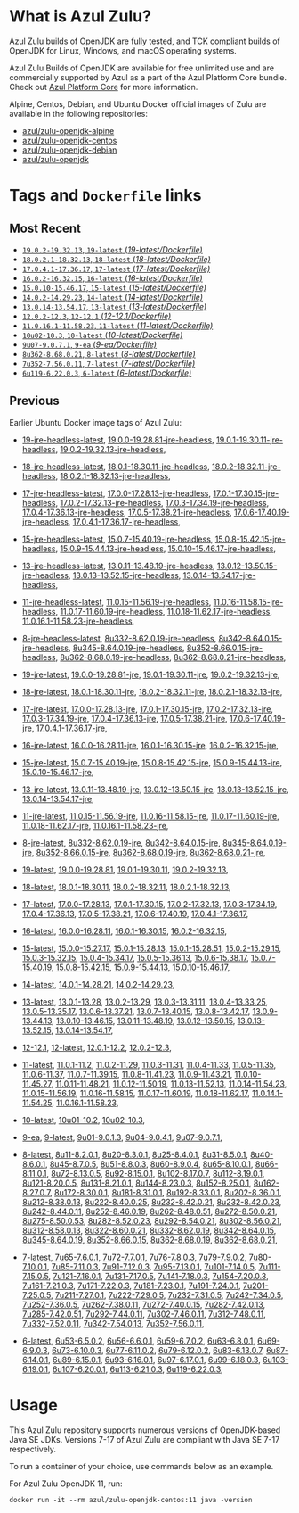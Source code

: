 What is Azul Zulu? 
======================================

Azul Zulu builds of OpenJDK are fully tested, and TCK compliant builds of OpenJDK for Linux, Windows, and macOS operating systems.

Azul Zulu Builds of OpenJDK are available for free unlimited use and are commercially supported by Azul as a part of the Azul Platform Core bundle.
Check out [Azul Platform Core][3] for more information.

Alpine, Centos, Debian, and Ubuntu Docker official images of Zulu are available in the following repositories:

  * [azul/zulu-openjdk-alpine][4]
  * [azul/zulu-openjdk-centos][5]
  * [azul/zulu-openjdk-debian][6]
  * [azul/zulu-openjdk][7]

Tags and `Dockerfile` links
===========================

Most Recent
-----------
 
   * [`19.0.2-19.32.13`, `19-latest` (*19-latest/Dockerfile)*][10]
   * [`18.0.2.1-18.32.13`, `18-latest` (*18-latest/Dockerfile)*][22]
   * [`17.0.4.1-17.36.17`, `17-latest` (*17-latest/Dockerfile)*][34]
   * [`16.0.2-16.32.15`, `16-latest` (*16-latest/Dockerfile)*][61]
   * [`15.0.10-15.46.17`, `15-latest` (*15-latest/Dockerfile)*][69]
   * [`14.0.2-14.29.23`, `14-latest` (*14-latest/Dockerfile)*][92]
   * [`13.0.14-13.54.17`, `13-latest` (*13-latest/Dockerfile)*][95]
   * [`12.0.2-12.3`, `12-12.1` (*12-12.1/Dockerfile)*][120]
   * [`11.0.16.1-11.58.23`, `11-latest` (*11-latest/Dockerfile)*][124]
   * [`10u02-10.3`, `10-latest` (*10-latest/Dockerfile)*][157]
   * [`9u07-9.0.7.1`, `9-ea` (*9-ea/Dockerfile)*][160]
   * [`8u362-8.68.0.21`, `8-latest` (*8-latest/Dockerfile)*][165]
   * [`7u352-7.56.0.11`, `7-latest` (*7-latest/Dockerfile)*][223]
   * [`6u119-6.22.0.3`, `6-latest` (*6-latest/Dockerfile)*][258]

Previous
--------

Earlier Ubuntu Docker image tags of Azul Zulu:

  * [19-jre-headless-latest][18],
  [19.0.0-19.28.81-jre-headless][19],
  [19.0.1-19.30.11-jre-headless][20],
  [19.0.2-19.32.13-jre-headless][21],
  
  * [18-jre-headless-latest][30],
  [18.0.1-18.30.11-jre-headless][31],
  [18.0.2-18.32.11-jre-headless][32],
  [18.0.2.1-18.32.13-jre-headless][33],
  
  * [17-jre-headless-latest][52],
  [17.0.0-17.28.13-jre-headless][53],
  [17.0.1-17.30.15-jre-headless][54],
  [17.0.2-17.32.13-jre-headless][55],
  [17.0.3-17.34.19-jre-headless][56],
  [17.0.4-17.36.13-jre-headless][57],
  [17.0.5-17.38.21-jre-headless][58],
  [17.0.6-17.40.19-jre-headless][59],
  [17.0.4.1-17.36.17-jre-headless][60],
  
  * [15-jre-headless-latest][87],
  [15.0.7-15.40.19-jre-headless][88],
  [15.0.8-15.42.15-jre-headless][89],
  [15.0.9-15.44.13-jre-headless][90],
  [15.0.10-15.46.17-jre-headless][91],
  
  * [13-jre-headless-latest][115],
  [13.0.11-13.48.19-jre-headless][116],
  [13.0.12-13.50.15-jre-headless][117],
  [13.0.13-13.52.15-jre-headless][118],
  [13.0.14-13.54.17-jre-headless][119],
  
  * [11-jre-headless-latest][150],
  [11.0.15-11.56.19-jre-headless][152],
  [11.0.16-11.58.15-jre-headless][153],
  [11.0.17-11.60.19-jre-headless][154],
  [11.0.18-11.62.17-jre-headless][155],
  [11.0.16.1-11.58.23-jre-headless][156],
  
  * [8-jre-headless-latest][216],
  [8u332-8.62.0.19-jre-headless][217],
  [8u342-8.64.0.15-jre-headless][218],
  [8u345-8.64.0.19-jre-headless][219],
  [8u352-8.66.0.15-jre-headless][220],
  [8u362-8.68.0.19-jre-headless][221],
  [8u362-8.68.0.21-jre-headless][222],
  
  * [19-jre-latest][11],
  [19.0.0-19.28.81-jre][15],
  [19.0.1-19.30.11-jre][16],
  [19.0.2-19.32.13-jre][17],
  
  * [18-jre-latest][23],
  [18.0.1-18.30.11-jre][27],
  [18.0.2-18.32.11-jre][28],
  [18.0.2.1-18.32.13-jre][29],
  
  * [17-jre-latest][35],
  [17.0.0-17.28.13-jre][44],
  [17.0.1-17.30.15-jre][45],
  [17.0.2-17.32.13-jre][46],
  [17.0.3-17.34.19-jre][47],
  [17.0.4-17.36.13-jre][48],
  [17.0.5-17.38.21-jre][49],
  [17.0.6-17.40.19-jre][50],
  [17.0.4.1-17.36.17-jre][51],
  
  * [16-jre-latest][62],
  [16.0.0-16.28.11-jre][66],
  [16.0.1-16.30.15-jre][67],
  [16.0.2-16.32.15-jre][68],
  
  * [15-jre-latest][70],
  [15.0.7-15.40.19-jre][83],
  [15.0.8-15.42.15-jre][84],
  [15.0.9-15.44.13-jre][85],
  [15.0.10-15.46.17-jre][86],
  
  * [13-jre-latest][98],
  [13.0.11-13.48.19-jre][111],
  [13.0.12-13.50.15-jre][112],
  [13.0.13-13.52.15-jre][113],
  [13.0.14-13.54.17-jre][114],
  
  * [11-jre-latest][131],
  [11.0.15-11.56.19-jre][146],
  [11.0.16-11.58.15-jre][147],
  [11.0.17-11.60.19-jre][148],
  [11.0.18-11.62.17-jre][149],
  [11.0.16.1-11.58.23-jre][151],
  
  * [8-jre-latest][166],
  [8u332-8.62.0.19-jre][210],
  [8u342-8.64.0.15-jre][211],
  [8u345-8.64.0.19-jre][212],
  [8u352-8.66.0.15-jre][213],
  [8u362-8.68.0.19-jre][214],
  [8u362-8.68.0.21-jre][215],
  
  * [19-latest][10],
  [19.0.0-19.28.81][12],
  [19.0.1-19.30.11][13],
  [19.0.2-19.32.13][14],
  
  * [18-latest][22],
  [18.0.1-18.30.11][24],
  [18.0.2-18.32.11][25],
  [18.0.2.1-18.32.13][26],
  
  * [17-latest][34],
  [17.0.0-17.28.13][36],
  [17.0.1-17.30.15][37],
  [17.0.2-17.32.13][38],
  [17.0.3-17.34.19][39],
  [17.0.4-17.36.13][40],
  [17.0.5-17.38.21][41],
  [17.0.6-17.40.19][42],
  [17.0.4.1-17.36.17][43],
  
  * [16-latest][61],
  [16.0.0-16.28.11][63],
  [16.0.1-16.30.15][64],
  [16.0.2-16.32.15][65],
  
  * [15-latest][69],
  [15.0.0-15.27.17][71],
  [15.0.1-15.28.13][72],
  [15.0.1-15.28.51][73],
  [15.0.2-15.29.15][74],
  [15.0.3-15.32.15][75],
  [15.0.4-15.34.17][76],
  [15.0.5-15.36.13][77],
  [15.0.6-15.38.17][78],
  [15.0.7-15.40.19][79],
  [15.0.8-15.42.15][80],
  [15.0.9-15.44.13][81],
  [15.0.10-15.46.17][82],
  
  * [14-latest][92],
  [14.0.1-14.28.21][93],
  [14.0.2-14.29.23][94],
  
  * [13-latest][95],
  [13.0.1-13.28][96],
  [13.0.2-13.29][97],
  [13.0.3-13.31.11][99],
  [13.0.4-13.33.25][100],
  [13.0.5-13.35.17][101],
  [13.0.6-13.37.21][102],
  [13.0.7-13.40.15][103],
  [13.0.8-13.42.17][104],
  [13.0.9-13.44.13][105],
  [13.0.10-13.46.15][106],
  [13.0.11-13.48.19][107],
  [13.0.12-13.50.15][108],
  [13.0.13-13.52.15][109],
  [13.0.14-13.54.17][110],
  
  * [12-12.1][120],
  [12-latest][121],
  [12.0.1-12.2][122],
  [12.0.2-12.3][123],
  
  * [11-latest][124],
  [11.0.1-11.2][125],
  [11.0.2-11.29][126],
  [11.0.3-11.31][127],
  [11.0.4-11.33][128],
  [11.0.5-11.35][129],
  [11.0.6-11.37][130],
  [11.0.7-11.39.15][132],
  [11.0.8-11.41.23][133],
  [11.0.9-11.43.21][134],
  [11.0.10-11.45.27][135],
  [11.0.11-11.48.21][136],
  [11.0.12-11.50.19][137],
  [11.0.13-11.52.13][138],
  [11.0.14-11.54.23][139],
  [11.0.15-11.56.19][140],
  [11.0.16-11.58.15][141],
  [11.0.17-11.60.19][142],
  [11.0.18-11.62.17][143],
  [11.0.14.1-11.54.25][144],
  [11.0.16.1-11.58.23][145],
  
  * [10-latest][157],
  [10u01-10.2][158],
  [10u02-10.3][159],
  
  * [9-ea][160],
  [9-latest][161],
  [9u01-9.0.1.3][162],
  [9u04-9.0.4.1][163],
  [9u07-9.0.7.1][164],
  
  * [8-latest][165],
  [8u11-8.2.0.1][167],
  [8u20-8.3.0.1][168],
  [8u25-8.4.0.1][169],
  [8u31-8.5.0.1][170],
  [8u40-8.6.0.1][171],
  [8u45-8.7.0.5][172],
  [8u51-8.8.0.3][173],
  [8u60-8.9.0.4][174],
  [8u65-8.10.0.1][175],
  [8u66-8.11.0.1][176],
  [8u72-8.13.0.5][177],
  [8u92-8.15.0.1][178],
  [8u102-8.17.0.7][179],
  [8u112-8.19.0.1][180],
  [8u121-8.20.0.5][181],
  [8u131-8.21.0.1][182],
  [8u144-8.23.0.3][183],
  [8u152-8.25.0.1][184],
  [8u162-8.27.0.7][185],
  [8u172-8.30.0.1][186],
  [8u181-8.31.0.1][187],
  [8u192-8.33.0.1][188],
  [8u202-8.36.0.1][189],
  [8u212-8.38.0.13][190],
  [8u222-8.40.0.25][191],
  [8u232-8.42.0.21][192],
  [8u232-8.42.0.23][193],
  [8u242-8.44.0.11][194],
  [8u252-8.46.0.19][195],
  [8u262-8.48.0.51][196],
  [8u272-8.50.0.21][197],
  [8u275-8.50.0.53][198],
  [8u282-8.52.0.23][199],
  [8u292-8.54.0.21][200],
  [8u302-8.56.0.21][201],
  [8u312-8.58.0.13][202],
  [8u322-8.60.0.21][203],
  [8u332-8.62.0.19][204],
  [8u342-8.64.0.15][205],
  [8u345-8.64.0.19][206],
  [8u352-8.66.0.15][207],
  [8u362-8.68.0.19][208],
  [8u362-8.68.0.21][209],
  
  * [7-latest][223],
  [7u65-7.6.0.1][224],
  [7u72-7.7.0.1][225],
  [7u76-7.8.0.3][226],
  [7u79-7.9.0.2][227],
  [7u80-7.10.0.1][228],
  [7u85-7.11.0.3][229],
  [7u91-7.12.0.3][230],
  [7u95-7.13.0.1][231],
  [7u101-7.14.0.5][232],
  [7u111-7.15.0.5][233],
  [7u121-7.16.0.1][234],
  [7u131-7.17.0.5][235],
  [7u141-7.18.0.3][236],
  [7u154-7.20.0.3][237],
  [7u161-7.21.0.3][238],
  [7u171-7.22.0.3][239],
  [7u181-7.23.0.1][240],
  [7u191-7.24.0.1][241],
  [7u201-7.25.0.5][242],
  [7u211-7.27.0.1][243],
  [7u222-7.29.0.5][244],
  [7u232-7.31.0.5][245],
  [7u242-7.34.0.5][246],
  [7u252-7.36.0.5][247],
  [7u262-7.38.0.11][248],
  [7u272-7.40.0.15][249],
  [7u282-7.42.0.13][250],
  [7u285-7.42.0.51][251],
  [7u292-7.44.0.11][252],
  [7u302-7.46.0.11][253],
  [7u312-7.48.0.11][254],
  [7u332-7.52.0.11][255],
  [7u342-7.54.0.13][256],
  [7u352-7.56.0.11][257],
  
  * [6-latest][258],
  [6u53-6.5.0.2][259],
  [6u56-6.6.0.1][260],
  [6u59-6.7.0.2][261],
  [6u63-6.8.0.1][262],
  [6u69-6.9.0.3][263],
  [6u73-6.10.0.3][264],
  [6u77-6.11.0.2][265],
  [6u79-6.12.0.2][266],
  [6u83-6.13.0.7][267],
  [6u87-6.14.0.1][268],
  [6u89-6.15.0.1][269],
  [6u93-6.16.0.1][270],
  [6u97-6.17.0.1][271],
  [6u99-6.18.0.3][272],
  [6u103-6.19.0.1][273],
  [6u107-6.20.0.1][274],
  [6u113-6.21.0.3][275],
  [6u119-6.22.0.3][276],
  

Usage
=====

This Azul Zulu repository supports numerous versions of OpenJDK-based Java SE JDKs. Versions 7-17 of Azul Zulu are compliant with Java SE 7-17 respectively.

To run a container of your choice, use commands below as an example.

For Azul Zulu OpenJDK 11, run:

    docker run -it --rm azul/zulu-openjdk-centos:11 java -version

  [1]: https://www.azul.com/files/ZuluDocker60.gif
  [2]: https://www.azul.com/
  [3]: https://www.azul.com/products/core/
  [4]: https://hub.docker.com/r/azul/zulu-openjdk-alpine
  [5]: https://hub.docker.com/r/azul/zulu-openjdk-centos
  [6]: https://hub.docker.com/r/azul/zulu-openjdk-debian
  [7]: https://hub.docker.com/r/azul/zulu-openjdk


  [18]: https://github.com/zulu-openjdk/zulu-openjdk/blob/master/centos/19-jre-headless-latest/Dockerfile
  [19]: https://github.com/zulu-openjdk/zulu-openjdk/blob/master/centos/19.0.0-19.28.81-jre-headless/Dockerfile
  [20]: https://github.com/zulu-openjdk/zulu-openjdk/blob/master/centos/19.0.1-19.30.11-jre-headless/Dockerfile
  [21]: https://github.com/zulu-openjdk/zulu-openjdk/blob/master/centos/19.0.2-19.32.13-jre-headless/Dockerfile
  
  [30]: https://github.com/zulu-openjdk/zulu-openjdk/blob/master/centos/18-jre-headless-latest/Dockerfile
  [31]: https://github.com/zulu-openjdk/zulu-openjdk/blob/master/centos/18.0.1-18.30.11-jre-headless/Dockerfile
  [32]: https://github.com/zulu-openjdk/zulu-openjdk/blob/master/centos/18.0.2-18.32.11-jre-headless/Dockerfile
  [33]: https://github.com/zulu-openjdk/zulu-openjdk/blob/master/centos/18.0.2.1-18.32.13-jre-headless/Dockerfile
  
  [52]: https://github.com/zulu-openjdk/zulu-openjdk/blob/master/centos/17-jre-headless-latest/Dockerfile
  [53]: https://github.com/zulu-openjdk/zulu-openjdk/blob/master/centos/17.0.0-17.28.13-jre-headless/Dockerfile
  [54]: https://github.com/zulu-openjdk/zulu-openjdk/blob/master/centos/17.0.1-17.30.15-jre-headless/Dockerfile
  [55]: https://github.com/zulu-openjdk/zulu-openjdk/blob/master/centos/17.0.2-17.32.13-jre-headless/Dockerfile
  [56]: https://github.com/zulu-openjdk/zulu-openjdk/blob/master/centos/17.0.3-17.34.19-jre-headless/Dockerfile
  [57]: https://github.com/zulu-openjdk/zulu-openjdk/blob/master/centos/17.0.4-17.36.13-jre-headless/Dockerfile
  [58]: https://github.com/zulu-openjdk/zulu-openjdk/blob/master/centos/17.0.5-17.38.21-jre-headless/Dockerfile
  [59]: https://github.com/zulu-openjdk/zulu-openjdk/blob/master/centos/17.0.6-17.40.19-jre-headless/Dockerfile
  [60]: https://github.com/zulu-openjdk/zulu-openjdk/blob/master/centos/17.0.4.1-17.36.17-jre-headless/Dockerfile
  
  [87]: https://github.com/zulu-openjdk/zulu-openjdk/blob/master/centos/15-jre-headless-latest/Dockerfile
  [88]: https://github.com/zulu-openjdk/zulu-openjdk/blob/master/centos/15.0.7-15.40.19-jre-headless/Dockerfile
  [89]: https://github.com/zulu-openjdk/zulu-openjdk/blob/master/centos/15.0.8-15.42.15-jre-headless/Dockerfile
  [90]: https://github.com/zulu-openjdk/zulu-openjdk/blob/master/centos/15.0.9-15.44.13-jre-headless/Dockerfile
  [91]: https://github.com/zulu-openjdk/zulu-openjdk/blob/master/centos/15.0.10-15.46.17-jre-headless/Dockerfile
  
  [115]: https://github.com/zulu-openjdk/zulu-openjdk/blob/master/centos/13-jre-headless-latest/Dockerfile
  [116]: https://github.com/zulu-openjdk/zulu-openjdk/blob/master/centos/13.0.11-13.48.19-jre-headless/Dockerfile
  [117]: https://github.com/zulu-openjdk/zulu-openjdk/blob/master/centos/13.0.12-13.50.15-jre-headless/Dockerfile
  [118]: https://github.com/zulu-openjdk/zulu-openjdk/blob/master/centos/13.0.13-13.52.15-jre-headless/Dockerfile
  [119]: https://github.com/zulu-openjdk/zulu-openjdk/blob/master/centos/13.0.14-13.54.17-jre-headless/Dockerfile
  
  [150]: https://github.com/zulu-openjdk/zulu-openjdk/blob/master/centos/11-jre-headless-latest/Dockerfile
  [152]: https://github.com/zulu-openjdk/zulu-openjdk/blob/master/centos/11.0.15-11.56.19-jre-headless/Dockerfile
  [153]: https://github.com/zulu-openjdk/zulu-openjdk/blob/master/centos/11.0.16-11.58.15-jre-headless/Dockerfile
  [154]: https://github.com/zulu-openjdk/zulu-openjdk/blob/master/centos/11.0.17-11.60.19-jre-headless/Dockerfile
  [155]: https://github.com/zulu-openjdk/zulu-openjdk/blob/master/centos/11.0.18-11.62.17-jre-headless/Dockerfile
  [156]: https://github.com/zulu-openjdk/zulu-openjdk/blob/master/centos/11.0.16.1-11.58.23-jre-headless/Dockerfile
  
  [216]: https://github.com/zulu-openjdk/zulu-openjdk/blob/master/centos/8-jre-headless-latest/Dockerfile
  [217]: https://github.com/zulu-openjdk/zulu-openjdk/blob/master/centos/8u332-8.62.0.19-jre-headless/Dockerfile
  [218]: https://github.com/zulu-openjdk/zulu-openjdk/blob/master/centos/8u342-8.64.0.15-jre-headless/Dockerfile
  [219]: https://github.com/zulu-openjdk/zulu-openjdk/blob/master/centos/8u345-8.64.0.19-jre-headless/Dockerfile
  [220]: https://github.com/zulu-openjdk/zulu-openjdk/blob/master/centos/8u352-8.66.0.15-jre-headless/Dockerfile
  [221]: https://github.com/zulu-openjdk/zulu-openjdk/blob/master/centos/8u362-8.68.0.19-jre-headless/Dockerfile
  [222]: https://github.com/zulu-openjdk/zulu-openjdk/blob/master/centos/8u362-8.68.0.21-jre-headless/Dockerfile
  
  [11]: https://github.com/zulu-openjdk/zulu-openjdk/blob/master/centos/19-jre-latest/Dockerfile
  [15]: https://github.com/zulu-openjdk/zulu-openjdk/blob/master/centos/19.0.0-19.28.81-jre/Dockerfile
  [16]: https://github.com/zulu-openjdk/zulu-openjdk/blob/master/centos/19.0.1-19.30.11-jre/Dockerfile
  [17]: https://github.com/zulu-openjdk/zulu-openjdk/blob/master/centos/19.0.2-19.32.13-jre/Dockerfile
  
  [23]: https://github.com/zulu-openjdk/zulu-openjdk/blob/master/centos/18-jre-latest/Dockerfile
  [27]: https://github.com/zulu-openjdk/zulu-openjdk/blob/master/centos/18.0.1-18.30.11-jre/Dockerfile
  [28]: https://github.com/zulu-openjdk/zulu-openjdk/blob/master/centos/18.0.2-18.32.11-jre/Dockerfile
  [29]: https://github.com/zulu-openjdk/zulu-openjdk/blob/master/centos/18.0.2.1-18.32.13-jre/Dockerfile
  
  [35]: https://github.com/zulu-openjdk/zulu-openjdk/blob/master/centos/17-jre-latest/Dockerfile
  [44]: https://github.com/zulu-openjdk/zulu-openjdk/blob/master/centos/17.0.0-17.28.13-jre/Dockerfile
  [45]: https://github.com/zulu-openjdk/zulu-openjdk/blob/master/centos/17.0.1-17.30.15-jre/Dockerfile
  [46]: https://github.com/zulu-openjdk/zulu-openjdk/blob/master/centos/17.0.2-17.32.13-jre/Dockerfile
  [47]: https://github.com/zulu-openjdk/zulu-openjdk/blob/master/centos/17.0.3-17.34.19-jre/Dockerfile
  [48]: https://github.com/zulu-openjdk/zulu-openjdk/blob/master/centos/17.0.4-17.36.13-jre/Dockerfile
  [49]: https://github.com/zulu-openjdk/zulu-openjdk/blob/master/centos/17.0.5-17.38.21-jre/Dockerfile
  [50]: https://github.com/zulu-openjdk/zulu-openjdk/blob/master/centos/17.0.6-17.40.19-jre/Dockerfile
  [51]: https://github.com/zulu-openjdk/zulu-openjdk/blob/master/centos/17.0.4.1-17.36.17-jre/Dockerfile
  
  [62]: https://github.com/zulu-openjdk/zulu-openjdk/blob/master/centos/16-jre-latest/Dockerfile
  [66]: https://github.com/zulu-openjdk/zulu-openjdk/blob/master/centos/16.0.0-16.28.11-jre/Dockerfile
  [67]: https://github.com/zulu-openjdk/zulu-openjdk/blob/master/centos/16.0.1-16.30.15-jre/Dockerfile
  [68]: https://github.com/zulu-openjdk/zulu-openjdk/blob/master/centos/16.0.2-16.32.15-jre/Dockerfile
  
  [70]: https://github.com/zulu-openjdk/zulu-openjdk/blob/master/centos/15-jre-latest/Dockerfile
  [83]: https://github.com/zulu-openjdk/zulu-openjdk/blob/master/centos/15.0.7-15.40.19-jre/Dockerfile
  [84]: https://github.com/zulu-openjdk/zulu-openjdk/blob/master/centos/15.0.8-15.42.15-jre/Dockerfile
  [85]: https://github.com/zulu-openjdk/zulu-openjdk/blob/master/centos/15.0.9-15.44.13-jre/Dockerfile
  [86]: https://github.com/zulu-openjdk/zulu-openjdk/blob/master/centos/15.0.10-15.46.17-jre/Dockerfile
  
  [98]: https://github.com/zulu-openjdk/zulu-openjdk/blob/master/centos/13-jre-latest/Dockerfile
  [111]: https://github.com/zulu-openjdk/zulu-openjdk/blob/master/centos/13.0.11-13.48.19-jre/Dockerfile
  [112]: https://github.com/zulu-openjdk/zulu-openjdk/blob/master/centos/13.0.12-13.50.15-jre/Dockerfile
  [113]: https://github.com/zulu-openjdk/zulu-openjdk/blob/master/centos/13.0.13-13.52.15-jre/Dockerfile
  [114]: https://github.com/zulu-openjdk/zulu-openjdk/blob/master/centos/13.0.14-13.54.17-jre/Dockerfile
  
  [131]: https://github.com/zulu-openjdk/zulu-openjdk/blob/master/centos/11-jre-latest/Dockerfile
  [146]: https://github.com/zulu-openjdk/zulu-openjdk/blob/master/centos/11.0.15-11.56.19-jre/Dockerfile
  [147]: https://github.com/zulu-openjdk/zulu-openjdk/blob/master/centos/11.0.16-11.58.15-jre/Dockerfile
  [148]: https://github.com/zulu-openjdk/zulu-openjdk/blob/master/centos/11.0.17-11.60.19-jre/Dockerfile
  [149]: https://github.com/zulu-openjdk/zulu-openjdk/blob/master/centos/11.0.18-11.62.17-jre/Dockerfile
  [151]: https://github.com/zulu-openjdk/zulu-openjdk/blob/master/centos/11.0.16.1-11.58.23-jre/Dockerfile
  
  [166]: https://github.com/zulu-openjdk/zulu-openjdk/blob/master/centos/8-jre-latest/Dockerfile
  [210]: https://github.com/zulu-openjdk/zulu-openjdk/blob/master/centos/8u332-8.62.0.19-jre/Dockerfile
  [211]: https://github.com/zulu-openjdk/zulu-openjdk/blob/master/centos/8u342-8.64.0.15-jre/Dockerfile
  [212]: https://github.com/zulu-openjdk/zulu-openjdk/blob/master/centos/8u345-8.64.0.19-jre/Dockerfile
  [213]: https://github.com/zulu-openjdk/zulu-openjdk/blob/master/centos/8u352-8.66.0.15-jre/Dockerfile
  [214]: https://github.com/zulu-openjdk/zulu-openjdk/blob/master/centos/8u362-8.68.0.19-jre/Dockerfile
  [215]: https://github.com/zulu-openjdk/zulu-openjdk/blob/master/centos/8u362-8.68.0.21-jre/Dockerfile
  
  [10]: https://github.com/zulu-openjdk/zulu-openjdk/blob/master/centos/19-latest/Dockerfile
  [12]: https://github.com/zulu-openjdk/zulu-openjdk/blob/master/centos/19.0.0-19.28.81/Dockerfile
  [13]: https://github.com/zulu-openjdk/zulu-openjdk/blob/master/centos/19.0.1-19.30.11/Dockerfile
  [14]: https://github.com/zulu-openjdk/zulu-openjdk/blob/master/centos/19.0.2-19.32.13/Dockerfile
  
  [22]: https://github.com/zulu-openjdk/zulu-openjdk/blob/master/centos/18-latest/Dockerfile
  [24]: https://github.com/zulu-openjdk/zulu-openjdk/blob/master/centos/18.0.1-18.30.11/Dockerfile
  [25]: https://github.com/zulu-openjdk/zulu-openjdk/blob/master/centos/18.0.2-18.32.11/Dockerfile
  [26]: https://github.com/zulu-openjdk/zulu-openjdk/blob/master/centos/18.0.2.1-18.32.13/Dockerfile
  
  [34]: https://github.com/zulu-openjdk/zulu-openjdk/blob/master/centos/17-latest/Dockerfile
  [36]: https://github.com/zulu-openjdk/zulu-openjdk/blob/master/centos/17.0.0-17.28.13/Dockerfile
  [37]: https://github.com/zulu-openjdk/zulu-openjdk/blob/master/centos/17.0.1-17.30.15/Dockerfile
  [38]: https://github.com/zulu-openjdk/zulu-openjdk/blob/master/centos/17.0.2-17.32.13/Dockerfile
  [39]: https://github.com/zulu-openjdk/zulu-openjdk/blob/master/centos/17.0.3-17.34.19/Dockerfile
  [40]: https://github.com/zulu-openjdk/zulu-openjdk/blob/master/centos/17.0.4-17.36.13/Dockerfile
  [41]: https://github.com/zulu-openjdk/zulu-openjdk/blob/master/centos/17.0.5-17.38.21/Dockerfile
  [42]: https://github.com/zulu-openjdk/zulu-openjdk/blob/master/centos/17.0.6-17.40.19/Dockerfile
  [43]: https://github.com/zulu-openjdk/zulu-openjdk/blob/master/centos/17.0.4.1-17.36.17/Dockerfile
  
  [61]: https://github.com/zulu-openjdk/zulu-openjdk/blob/master/centos/16-latest/Dockerfile
  [63]: https://github.com/zulu-openjdk/zulu-openjdk/blob/master/centos/16.0.0-16.28.11/Dockerfile
  [64]: https://github.com/zulu-openjdk/zulu-openjdk/blob/master/centos/16.0.1-16.30.15/Dockerfile
  [65]: https://github.com/zulu-openjdk/zulu-openjdk/blob/master/centos/16.0.2-16.32.15/Dockerfile
  
  [69]: https://github.com/zulu-openjdk/zulu-openjdk/blob/master/centos/15-latest/Dockerfile
  [71]: https://github.com/zulu-openjdk/zulu-openjdk/blob/master/centos/15.0.0-15.27.17/Dockerfile
  [72]: https://github.com/zulu-openjdk/zulu-openjdk/blob/master/centos/15.0.1-15.28.13/Dockerfile
  [73]: https://github.com/zulu-openjdk/zulu-openjdk/blob/master/centos/15.0.1-15.28.51/Dockerfile
  [74]: https://github.com/zulu-openjdk/zulu-openjdk/blob/master/centos/15.0.2-15.29.15/Dockerfile
  [75]: https://github.com/zulu-openjdk/zulu-openjdk/blob/master/centos/15.0.3-15.32.15/Dockerfile
  [76]: https://github.com/zulu-openjdk/zulu-openjdk/blob/master/centos/15.0.4-15.34.17/Dockerfile
  [77]: https://github.com/zulu-openjdk/zulu-openjdk/blob/master/centos/15.0.5-15.36.13/Dockerfile
  [78]: https://github.com/zulu-openjdk/zulu-openjdk/blob/master/centos/15.0.6-15.38.17/Dockerfile
  [79]: https://github.com/zulu-openjdk/zulu-openjdk/blob/master/centos/15.0.7-15.40.19/Dockerfile
  [80]: https://github.com/zulu-openjdk/zulu-openjdk/blob/master/centos/15.0.8-15.42.15/Dockerfile
  [81]: https://github.com/zulu-openjdk/zulu-openjdk/blob/master/centos/15.0.9-15.44.13/Dockerfile
  [82]: https://github.com/zulu-openjdk/zulu-openjdk/blob/master/centos/15.0.10-15.46.17/Dockerfile
  
  [92]: https://github.com/zulu-openjdk/zulu-openjdk/blob/master/centos/14-latest/Dockerfile
  [93]: https://github.com/zulu-openjdk/zulu-openjdk/blob/master/centos/14.0.1-14.28.21/Dockerfile
  [94]: https://github.com/zulu-openjdk/zulu-openjdk/blob/master/centos/14.0.2-14.29.23/Dockerfile
  
  [95]: https://github.com/zulu-openjdk/zulu-openjdk/blob/master/centos/13-latest/Dockerfile
  [96]: https://github.com/zulu-openjdk/zulu-openjdk/blob/master/centos/13.0.1-13.28/Dockerfile
  [97]: https://github.com/zulu-openjdk/zulu-openjdk/blob/master/centos/13.0.2-13.29/Dockerfile
  [99]: https://github.com/zulu-openjdk/zulu-openjdk/blob/master/centos/13.0.3-13.31.11/Dockerfile
  [100]: https://github.com/zulu-openjdk/zulu-openjdk/blob/master/centos/13.0.4-13.33.25/Dockerfile
  [101]: https://github.com/zulu-openjdk/zulu-openjdk/blob/master/centos/13.0.5-13.35.17/Dockerfile
  [102]: https://github.com/zulu-openjdk/zulu-openjdk/blob/master/centos/13.0.6-13.37.21/Dockerfile
  [103]: https://github.com/zulu-openjdk/zulu-openjdk/blob/master/centos/13.0.7-13.40.15/Dockerfile
  [104]: https://github.com/zulu-openjdk/zulu-openjdk/blob/master/centos/13.0.8-13.42.17/Dockerfile
  [105]: https://github.com/zulu-openjdk/zulu-openjdk/blob/master/centos/13.0.9-13.44.13/Dockerfile
  [106]: https://github.com/zulu-openjdk/zulu-openjdk/blob/master/centos/13.0.10-13.46.15/Dockerfile
  [107]: https://github.com/zulu-openjdk/zulu-openjdk/blob/master/centos/13.0.11-13.48.19/Dockerfile
  [108]: https://github.com/zulu-openjdk/zulu-openjdk/blob/master/centos/13.0.12-13.50.15/Dockerfile
  [109]: https://github.com/zulu-openjdk/zulu-openjdk/blob/master/centos/13.0.13-13.52.15/Dockerfile
  [110]: https://github.com/zulu-openjdk/zulu-openjdk/blob/master/centos/13.0.14-13.54.17/Dockerfile
  
  [120]: https://github.com/zulu-openjdk/zulu-openjdk/blob/master/centos/12-12.1/Dockerfile
  [121]: https://github.com/zulu-openjdk/zulu-openjdk/blob/master/centos/12-latest/Dockerfile
  [122]: https://github.com/zulu-openjdk/zulu-openjdk/blob/master/centos/12.0.1-12.2/Dockerfile
  [123]: https://github.com/zulu-openjdk/zulu-openjdk/blob/master/centos/12.0.2-12.3/Dockerfile
  
  [124]: https://github.com/zulu-openjdk/zulu-openjdk/blob/master/centos/11-latest/Dockerfile
  [125]: https://github.com/zulu-openjdk/zulu-openjdk/blob/master/centos/11.0.1-11.2/Dockerfile
  [126]: https://github.com/zulu-openjdk/zulu-openjdk/blob/master/centos/11.0.2-11.29/Dockerfile
  [127]: https://github.com/zulu-openjdk/zulu-openjdk/blob/master/centos/11.0.3-11.31/Dockerfile
  [128]: https://github.com/zulu-openjdk/zulu-openjdk/blob/master/centos/11.0.4-11.33/Dockerfile
  [129]: https://github.com/zulu-openjdk/zulu-openjdk/blob/master/centos/11.0.5-11.35/Dockerfile
  [130]: https://github.com/zulu-openjdk/zulu-openjdk/blob/master/centos/11.0.6-11.37/Dockerfile
  [132]: https://github.com/zulu-openjdk/zulu-openjdk/blob/master/centos/11.0.7-11.39.15/Dockerfile
  [133]: https://github.com/zulu-openjdk/zulu-openjdk/blob/master/centos/11.0.8-11.41.23/Dockerfile
  [134]: https://github.com/zulu-openjdk/zulu-openjdk/blob/master/centos/11.0.9-11.43.21/Dockerfile
  [135]: https://github.com/zulu-openjdk/zulu-openjdk/blob/master/centos/11.0.10-11.45.27/Dockerfile
  [136]: https://github.com/zulu-openjdk/zulu-openjdk/blob/master/centos/11.0.11-11.48.21/Dockerfile
  [137]: https://github.com/zulu-openjdk/zulu-openjdk/blob/master/centos/11.0.12-11.50.19/Dockerfile
  [138]: https://github.com/zulu-openjdk/zulu-openjdk/blob/master/centos/11.0.13-11.52.13/Dockerfile
  [139]: https://github.com/zulu-openjdk/zulu-openjdk/blob/master/centos/11.0.14-11.54.23/Dockerfile
  [140]: https://github.com/zulu-openjdk/zulu-openjdk/blob/master/centos/11.0.15-11.56.19/Dockerfile
  [141]: https://github.com/zulu-openjdk/zulu-openjdk/blob/master/centos/11.0.16-11.58.15/Dockerfile
  [142]: https://github.com/zulu-openjdk/zulu-openjdk/blob/master/centos/11.0.17-11.60.19/Dockerfile
  [143]: https://github.com/zulu-openjdk/zulu-openjdk/blob/master/centos/11.0.18-11.62.17/Dockerfile
  [144]: https://github.com/zulu-openjdk/zulu-openjdk/blob/master/centos/11.0.14.1-11.54.25/Dockerfile
  [145]: https://github.com/zulu-openjdk/zulu-openjdk/blob/master/centos/11.0.16.1-11.58.23/Dockerfile
  
  [157]: https://github.com/zulu-openjdk/zulu-openjdk/blob/master/centos/10-latest/Dockerfile
  [158]: https://github.com/zulu-openjdk/zulu-openjdk/blob/master/centos/10u01-10.2/Dockerfile
  [159]: https://github.com/zulu-openjdk/zulu-openjdk/blob/master/centos/10u02-10.3/Dockerfile
  
  [160]: https://github.com/zulu-openjdk/zulu-openjdk/blob/master/centos/9-ea/Dockerfile
  [161]: https://github.com/zulu-openjdk/zulu-openjdk/blob/master/centos/9-latest/Dockerfile
  [162]: https://github.com/zulu-openjdk/zulu-openjdk/blob/master/centos/9u01-9.0.1.3/Dockerfile
  [163]: https://github.com/zulu-openjdk/zulu-openjdk/blob/master/centos/9u04-9.0.4.1/Dockerfile
  [164]: https://github.com/zulu-openjdk/zulu-openjdk/blob/master/centos/9u07-9.0.7.1/Dockerfile
  
  [165]: https://github.com/zulu-openjdk/zulu-openjdk/blob/master/centos/8-latest/Dockerfile
  [167]: https://github.com/zulu-openjdk/zulu-openjdk/blob/master/centos/8u11-8.2.0.1/Dockerfile
  [168]: https://github.com/zulu-openjdk/zulu-openjdk/blob/master/centos/8u20-8.3.0.1/Dockerfile
  [169]: https://github.com/zulu-openjdk/zulu-openjdk/blob/master/centos/8u25-8.4.0.1/Dockerfile
  [170]: https://github.com/zulu-openjdk/zulu-openjdk/blob/master/centos/8u31-8.5.0.1/Dockerfile
  [171]: https://github.com/zulu-openjdk/zulu-openjdk/blob/master/centos/8u40-8.6.0.1/Dockerfile
  [172]: https://github.com/zulu-openjdk/zulu-openjdk/blob/master/centos/8u45-8.7.0.5/Dockerfile
  [173]: https://github.com/zulu-openjdk/zulu-openjdk/blob/master/centos/8u51-8.8.0.3/Dockerfile
  [174]: https://github.com/zulu-openjdk/zulu-openjdk/blob/master/centos/8u60-8.9.0.4/Dockerfile
  [175]: https://github.com/zulu-openjdk/zulu-openjdk/blob/master/centos/8u65-8.10.0.1/Dockerfile
  [176]: https://github.com/zulu-openjdk/zulu-openjdk/blob/master/centos/8u66-8.11.0.1/Dockerfile
  [177]: https://github.com/zulu-openjdk/zulu-openjdk/blob/master/centos/8u72-8.13.0.5/Dockerfile
  [178]: https://github.com/zulu-openjdk/zulu-openjdk/blob/master/centos/8u92-8.15.0.1/Dockerfile
  [179]: https://github.com/zulu-openjdk/zulu-openjdk/blob/master/centos/8u102-8.17.0.7/Dockerfile
  [180]: https://github.com/zulu-openjdk/zulu-openjdk/blob/master/centos/8u112-8.19.0.1/Dockerfile
  [181]: https://github.com/zulu-openjdk/zulu-openjdk/blob/master/centos/8u121-8.20.0.5/Dockerfile
  [182]: https://github.com/zulu-openjdk/zulu-openjdk/blob/master/centos/8u131-8.21.0.1/Dockerfile
  [183]: https://github.com/zulu-openjdk/zulu-openjdk/blob/master/centos/8u144-8.23.0.3/Dockerfile
  [184]: https://github.com/zulu-openjdk/zulu-openjdk/blob/master/centos/8u152-8.25.0.1/Dockerfile
  [185]: https://github.com/zulu-openjdk/zulu-openjdk/blob/master/centos/8u162-8.27.0.7/Dockerfile
  [186]: https://github.com/zulu-openjdk/zulu-openjdk/blob/master/centos/8u172-8.30.0.1/Dockerfile
  [187]: https://github.com/zulu-openjdk/zulu-openjdk/blob/master/centos/8u181-8.31.0.1/Dockerfile
  [188]: https://github.com/zulu-openjdk/zulu-openjdk/blob/master/centos/8u192-8.33.0.1/Dockerfile
  [189]: https://github.com/zulu-openjdk/zulu-openjdk/blob/master/centos/8u202-8.36.0.1/Dockerfile
  [190]: https://github.com/zulu-openjdk/zulu-openjdk/blob/master/centos/8u212-8.38.0.13/Dockerfile
  [191]: https://github.com/zulu-openjdk/zulu-openjdk/blob/master/centos/8u222-8.40.0.25/Dockerfile
  [192]: https://github.com/zulu-openjdk/zulu-openjdk/blob/master/centos/8u232-8.42.0.21/Dockerfile
  [193]: https://github.com/zulu-openjdk/zulu-openjdk/blob/master/centos/8u232-8.42.0.23/Dockerfile
  [194]: https://github.com/zulu-openjdk/zulu-openjdk/blob/master/centos/8u242-8.44.0.11/Dockerfile
  [195]: https://github.com/zulu-openjdk/zulu-openjdk/blob/master/centos/8u252-8.46.0.19/Dockerfile
  [196]: https://github.com/zulu-openjdk/zulu-openjdk/blob/master/centos/8u262-8.48.0.51/Dockerfile
  [197]: https://github.com/zulu-openjdk/zulu-openjdk/blob/master/centos/8u272-8.50.0.21/Dockerfile
  [198]: https://github.com/zulu-openjdk/zulu-openjdk/blob/master/centos/8u275-8.50.0.53/Dockerfile
  [199]: https://github.com/zulu-openjdk/zulu-openjdk/blob/master/centos/8u282-8.52.0.23/Dockerfile
  [200]: https://github.com/zulu-openjdk/zulu-openjdk/blob/master/centos/8u292-8.54.0.21/Dockerfile
  [201]: https://github.com/zulu-openjdk/zulu-openjdk/blob/master/centos/8u302-8.56.0.21/Dockerfile
  [202]: https://github.com/zulu-openjdk/zulu-openjdk/blob/master/centos/8u312-8.58.0.13/Dockerfile
  [203]: https://github.com/zulu-openjdk/zulu-openjdk/blob/master/centos/8u322-8.60.0.21/Dockerfile
  [204]: https://github.com/zulu-openjdk/zulu-openjdk/blob/master/centos/8u332-8.62.0.19/Dockerfile
  [205]: https://github.com/zulu-openjdk/zulu-openjdk/blob/master/centos/8u342-8.64.0.15/Dockerfile
  [206]: https://github.com/zulu-openjdk/zulu-openjdk/blob/master/centos/8u345-8.64.0.19/Dockerfile
  [207]: https://github.com/zulu-openjdk/zulu-openjdk/blob/master/centos/8u352-8.66.0.15/Dockerfile
  [208]: https://github.com/zulu-openjdk/zulu-openjdk/blob/master/centos/8u362-8.68.0.19/Dockerfile
  [209]: https://github.com/zulu-openjdk/zulu-openjdk/blob/master/centos/8u362-8.68.0.21/Dockerfile
  
  [223]: https://github.com/zulu-openjdk/zulu-openjdk/blob/master/centos/7-latest/Dockerfile
  [224]: https://github.com/zulu-openjdk/zulu-openjdk/blob/master/centos/7u65-7.6.0.1/Dockerfile
  [225]: https://github.com/zulu-openjdk/zulu-openjdk/blob/master/centos/7u72-7.7.0.1/Dockerfile
  [226]: https://github.com/zulu-openjdk/zulu-openjdk/blob/master/centos/7u76-7.8.0.3/Dockerfile
  [227]: https://github.com/zulu-openjdk/zulu-openjdk/blob/master/centos/7u79-7.9.0.2/Dockerfile
  [228]: https://github.com/zulu-openjdk/zulu-openjdk/blob/master/centos/7u80-7.10.0.1/Dockerfile
  [229]: https://github.com/zulu-openjdk/zulu-openjdk/blob/master/centos/7u85-7.11.0.3/Dockerfile
  [230]: https://github.com/zulu-openjdk/zulu-openjdk/blob/master/centos/7u91-7.12.0.3/Dockerfile
  [231]: https://github.com/zulu-openjdk/zulu-openjdk/blob/master/centos/7u95-7.13.0.1/Dockerfile
  [232]: https://github.com/zulu-openjdk/zulu-openjdk/blob/master/centos/7u101-7.14.0.5/Dockerfile
  [233]: https://github.com/zulu-openjdk/zulu-openjdk/blob/master/centos/7u111-7.15.0.5/Dockerfile
  [234]: https://github.com/zulu-openjdk/zulu-openjdk/blob/master/centos/7u121-7.16.0.1/Dockerfile
  [235]: https://github.com/zulu-openjdk/zulu-openjdk/blob/master/centos/7u131-7.17.0.5/Dockerfile
  [236]: https://github.com/zulu-openjdk/zulu-openjdk/blob/master/centos/7u141-7.18.0.3/Dockerfile
  [237]: https://github.com/zulu-openjdk/zulu-openjdk/blob/master/centos/7u154-7.20.0.3/Dockerfile
  [238]: https://github.com/zulu-openjdk/zulu-openjdk/blob/master/centos/7u161-7.21.0.3/Dockerfile
  [239]: https://github.com/zulu-openjdk/zulu-openjdk/blob/master/centos/7u171-7.22.0.3/Dockerfile
  [240]: https://github.com/zulu-openjdk/zulu-openjdk/blob/master/centos/7u181-7.23.0.1/Dockerfile
  [241]: https://github.com/zulu-openjdk/zulu-openjdk/blob/master/centos/7u191-7.24.0.1/Dockerfile
  [242]: https://github.com/zulu-openjdk/zulu-openjdk/blob/master/centos/7u201-7.25.0.5/Dockerfile
  [243]: https://github.com/zulu-openjdk/zulu-openjdk/blob/master/centos/7u211-7.27.0.1/Dockerfile
  [244]: https://github.com/zulu-openjdk/zulu-openjdk/blob/master/centos/7u222-7.29.0.5/Dockerfile
  [245]: https://github.com/zulu-openjdk/zulu-openjdk/blob/master/centos/7u232-7.31.0.5/Dockerfile
  [246]: https://github.com/zulu-openjdk/zulu-openjdk/blob/master/centos/7u242-7.34.0.5/Dockerfile
  [247]: https://github.com/zulu-openjdk/zulu-openjdk/blob/master/centos/7u252-7.36.0.5/Dockerfile
  [248]: https://github.com/zulu-openjdk/zulu-openjdk/blob/master/centos/7u262-7.38.0.11/Dockerfile
  [249]: https://github.com/zulu-openjdk/zulu-openjdk/blob/master/centos/7u272-7.40.0.15/Dockerfile
  [250]: https://github.com/zulu-openjdk/zulu-openjdk/blob/master/centos/7u282-7.42.0.13/Dockerfile
  [251]: https://github.com/zulu-openjdk/zulu-openjdk/blob/master/centos/7u285-7.42.0.51/Dockerfile
  [252]: https://github.com/zulu-openjdk/zulu-openjdk/blob/master/centos/7u292-7.44.0.11/Dockerfile
  [253]: https://github.com/zulu-openjdk/zulu-openjdk/blob/master/centos/7u302-7.46.0.11/Dockerfile
  [254]: https://github.com/zulu-openjdk/zulu-openjdk/blob/master/centos/7u312-7.48.0.11/Dockerfile
  [255]: https://github.com/zulu-openjdk/zulu-openjdk/blob/master/centos/7u332-7.52.0.11/Dockerfile
  [256]: https://github.com/zulu-openjdk/zulu-openjdk/blob/master/centos/7u342-7.54.0.13/Dockerfile
  [257]: https://github.com/zulu-openjdk/zulu-openjdk/blob/master/centos/7u352-7.56.0.11/Dockerfile
  
  [258]: https://github.com/zulu-openjdk/zulu-openjdk/blob/master/centos/6-latest/Dockerfile
  [259]: https://github.com/zulu-openjdk/zulu-openjdk/blob/master/centos/6u53-6.5.0.2/Dockerfile
  [260]: https://github.com/zulu-openjdk/zulu-openjdk/blob/master/centos/6u56-6.6.0.1/Dockerfile
  [261]: https://github.com/zulu-openjdk/zulu-openjdk/blob/master/centos/6u59-6.7.0.2/Dockerfile
  [262]: https://github.com/zulu-openjdk/zulu-openjdk/blob/master/centos/6u63-6.8.0.1/Dockerfile
  [263]: https://github.com/zulu-openjdk/zulu-openjdk/blob/master/centos/6u69-6.9.0.3/Dockerfile
  [264]: https://github.com/zulu-openjdk/zulu-openjdk/blob/master/centos/6u73-6.10.0.3/Dockerfile
  [265]: https://github.com/zulu-openjdk/zulu-openjdk/blob/master/centos/6u77-6.11.0.2/Dockerfile
  [266]: https://github.com/zulu-openjdk/zulu-openjdk/blob/master/centos/6u79-6.12.0.2/Dockerfile
  [267]: https://github.com/zulu-openjdk/zulu-openjdk/blob/master/centos/6u83-6.13.0.7/Dockerfile
  [268]: https://github.com/zulu-openjdk/zulu-openjdk/blob/master/centos/6u87-6.14.0.1/Dockerfile
  [269]: https://github.com/zulu-openjdk/zulu-openjdk/blob/master/centos/6u89-6.15.0.1/Dockerfile
  [270]: https://github.com/zulu-openjdk/zulu-openjdk/blob/master/centos/6u93-6.16.0.1/Dockerfile
  [271]: https://github.com/zulu-openjdk/zulu-openjdk/blob/master/centos/6u97-6.17.0.1/Dockerfile
  [272]: https://github.com/zulu-openjdk/zulu-openjdk/blob/master/centos/6u99-6.18.0.3/Dockerfile
  [273]: https://github.com/zulu-openjdk/zulu-openjdk/blob/master/centos/6u103-6.19.0.1/Dockerfile
  [274]: https://github.com/zulu-openjdk/zulu-openjdk/blob/master/centos/6u107-6.20.0.1/Dockerfile
  [275]: https://github.com/zulu-openjdk/zulu-openjdk/blob/master/centos/6u113-6.21.0.3/Dockerfile
  [276]: https://github.com/zulu-openjdk/zulu-openjdk/blob/master/centos/6u119-6.22.0.3/Dockerfile
  